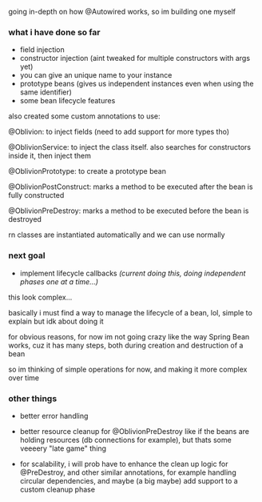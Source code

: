 going in-depth on how @Autowired works, so im building one myself

### what i have done so far

- field injection
- constructor injection (aint tweaked for multiple constructors with args yet)
- you can give an unique name to your instance
- prototype beans (gives us independent instances even when using the same identifier)
- some bean lifecycle features

also created some custom annotations to use:

@Oblivion: to inject fields (need to add support for more types tho)

@OblivionService: to inject the class itself. also searches for constructors inside it, then inject them

@OblivionPrototype: to create a prototype bean

@OblivionPostConstruct: marks a method to be executed after the bean is fully constructed

@OblivionPreDestroy: marks a method to be executed before the bean is destroyed

rn classes are instantiated automatically and we can use normally

### next goal

- implement lifecycle callbacks *(current doing this, doing independent phases one at a time...)*

this look complex...

basically i must find a way to manage the lifecycle of a bean, lol, simple to explain but idk about doing it

for obvious reasons, for now im not going crazy like the way Spring Bean works, cuz it has many steps, both
during creation and destruction of a bean

so im thinking of simple operations for now, and making it more complex over time

### other things

- better error handling

- better resource cleanup for @OblivionPreDestroy like if the beans are holding resources (db connections for example), but thats some veeeery "late game" thing

- for scalability, i will prob have to enhance the clean up logic for @PreDestroy, and other similar annotations, for example handling circular dependencies, and maybe
(a big maybe) add support to a custom cleanup phase
